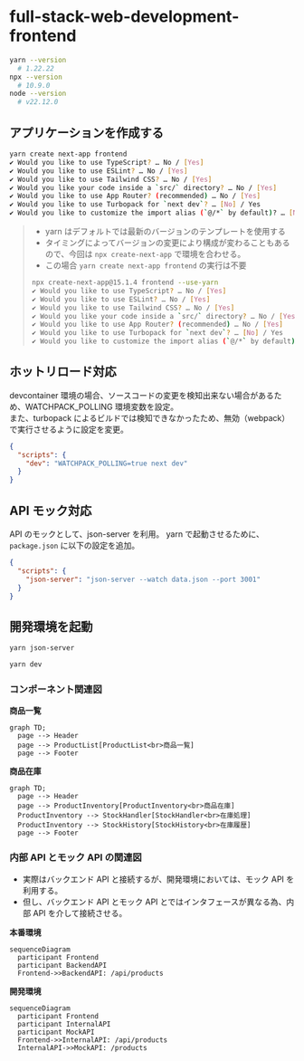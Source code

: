 # full-stack-web-development-frontend

```sh
yarn --version
  # 1.22.22
npx --version
  # 10.9.0
node --version
  # v22.12.0
```

## アプリケーションを作成する

```sh
yarn create next-app frontend
✔ Would you like to use TypeScript? … No / [Yes]
✔ Would you like to use ESLint? … No / [Yes]
✔ Would you like to use Tailwind CSS? … No / [Yes]
✔ Would you like your code inside a `src/` directory? … No / [Yes]
✔ Would you like to use App Router? (recommended) … No / [Yes]
✔ Would you like to use Turbopack for `next dev`? … [No] / Yes
✔ Would you like to customize the import alias (`@/*` by default)? … [No] / Yes
```

> - yarn はデフォルトでは最新のバージョンのテンプレートを使用する
> - タイミングによってバージョンの変更により構成が変わることもあるので、今回は `npx create-next-app` で環境を合わせる。
> - この場合 `yarn create next-app frontend` の実行は不要
>
> ```sh
> npx create-next-app@15.1.4 frontend --use-yarn
> ✔ Would you like to use TypeScript? … No / [Yes]
> ✔ Would you like to use ESLint? … No / [Yes]
> ✔ Would you like to use Tailwind CSS? … No / [Yes]
> ✔ Would you like your code inside a `src/` directory? … No / [Yes]
> ✔ Would you like to use App Router? (recommended) … No / [Yes]
> ✔ Would you like to use Turbopack for `next dev`? … [No] / Yes
> ✔ Would you like to customize the import alias (`@/*` by default)? … [No] / Yes
> ```

## ホットリロード対応

devcontainer 環境の場合、ソースコードの変更を検知出来ない場合があるため、WATCHPACK_POLLING 環境変数を設定。<br>
また、turbopack によるビルドでは検知できなかったため、無効（webpack）で実行させるように設定を変更。

```json
{
  "scripts": {
    "dev": "WATCHPACK_POLLING=true next dev"
  }
}
```

## API モック対応

API のモックとして、json-server を利用。
yarn で起動させるために、`package.json` に以下の設定を追加。

```json
{
  "scripts": {
    "json-server": "json-server --watch data.json --port 3001"
  }
}
```

## 開発環境を起動

```sh
yarn json-server
```

```sh
yarn dev
```

### コンポーネント関連図

**商品一覧**

```mermaid
graph TD;
  page --> Header
  page --> ProductList[ProductList<br>商品一覧]
  page --> Footer

```

**商品在庫**

```mermaid
graph TD;
  page --> Header
  page --> ProductInventory[ProductInventory<br>商品在庫]
  ProductInventory --> StockHandler[StockHandler<br>在庫処理]
  ProductInventory --> StockHistory[StockHistory<br>在庫履歴]
  page --> Footer
```

### 内部 API とモック API の関連図

- 実際はバックエンド API と接続するが、開発環境においては、モック API を利用する。
- 但し、バックエンド API とモック API とではインタフェースが異なる為、内部 API を介して接続させる。

**本番環境**

```mermaid
sequenceDiagram
  participant Frontend
  participant BackendAPI
  Frontend->>BackendAPI: /api/products
```

**開発環境**

```mermaid
sequenceDiagram
  participant Frontend
  participant InternalAPI
  participant MockAPI
  Frontend->>InternalAPI: /api/products
  InternalAPI->>MockAPI: /products
```
